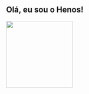 ## Olá, eu sou o Henos!

<div>
 <img height="180" src="https://github-readme-stats.vercel.app/api?username=henos19&count_private=true&theme=dracula&show_icons=true"/>
 <img height="180" src="https://github-readme-stats.vercel.app/api/top-langs/?username=henos19/>
</div>
